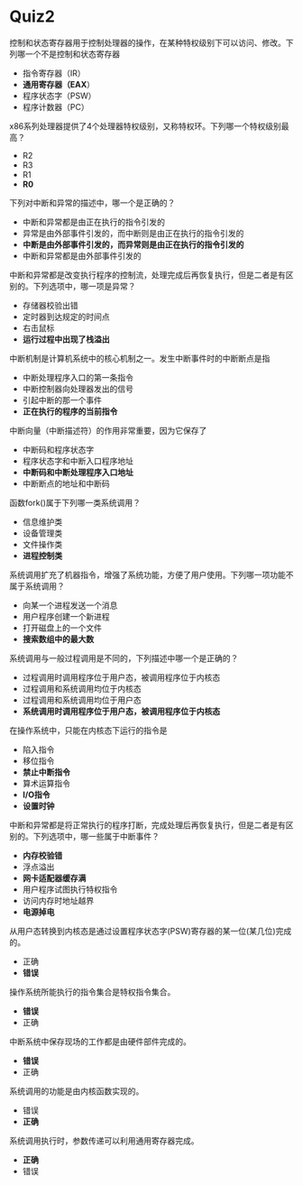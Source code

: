 Quiz2
==================================
控制和状态寄存器用于控制处理器的操作，在某种特权级别下可以访问、修改。下列哪一个不是控制和状态寄存器
* 指令寄存器（IR）
* **通用寄存器（EAX**）
* 程序状态字（PSW）
* 程序计数器（PC）

x86系列处理器提供了4个处理器特权级别，又称特权环。下列哪一个特权级别最高？
* R2
* R3
* R1
* **R0**


下列对中断和异常的描述中，哪一个是正确的？
* 中断和异常都是由正在执行的指令引发的
* 异常是由外部事件引发的，而中断则是由正在执行的指令引发的
* **中断是由外部事件引发的，而异常则是由正在执行的指令引发的**
* 中断和异常都是由外部事件引发的


中断和异常都是改变执行程序的控制流，处理完成后再恢复执行，但是二者是有区别的。下列选项中，哪一项是异常？
* 存储器校验出错
* 定时器到达规定的时间点
* 右击鼠标
* **运行过程中出现了栈溢出**


中断机制是计算机系统中的核心机制之一。发生中断事件时的中断断点是指
* 中断处理程序入口的第一条指令
* 中断控制器向处理器发出的信号
* 引起中断的那一个事件
* **正在执行的程序的当前指令**


中断向量（中断描述符）的作用非常重要，因为它保存了
* 中断码和程序状态字
* 程序状态字和中断入口程序地址
* **中断码和中断处理程序入口地址**
* 中断断点的地址和中断码


函数fork()属于下列哪一类系统调用？
* 信息维护类
* 设备管理类
* 文件操作类
* **进程控制类**


系统调用扩充了机器指令，增强了系统功能，方便了用户使用。下列哪一项功能不属于系统调用？
* 向某一个进程发送一个消息
* 用户程序创建一个新进程
* 打开磁盘上的一个文件
* **搜索数组中的最大数**


系统调用与一般过程调用是不同的，下列描述中哪一个是正确的？
* 过程调用时调用程序位于用户态，被调用程序位于内核态
* 过程调用和系统调用均位于内核态
* 过程调用和系统调用均位于用户态
* **系统调用时调用程序位于用户态，被调用程序位于内核态**


在操作系统中，只能在内核态下运行的指令是
* 陷入指令
* 移位指令
* **禁止中断指令**
* 算术运算指令
* **I/O指令**
* **设置时钟**


中断和异常都是将正常执行的程序打断，完成处理后再恢复执行，但是二者是有区别的。下列选项中，哪一些属于中断事件？
* **内存校验错**
* 浮点溢出
* **网卡适配器缓存满**
* 用户程序试图执行特权指令
* 访问内存时地址越界
* **电源掉电**


从用户态转换到内核态是通过设置程序状态字(PSW)寄存器的某一位(某几位)完成的。
* 正确
* **错误**


操作系统所能执行的指令集合是特权指令集合。
* **错误**
* 正确


中断系统中保存现场的工作都是由硬件部件完成的。
* **错误**
* 正确


系统调用的功能是由内核函数实现的。
* 错误
* **正确**


系统调用执行时，参数传递可以利用通用寄存器完成。
* **正确**
* 错误


